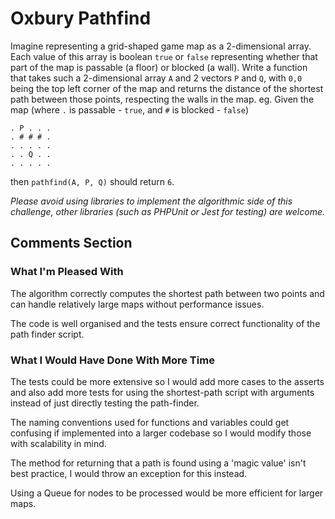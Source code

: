 # Oxbury Pathfind
Imagine representing a grid-shaped game map as a 2-dimensional array. Each value of this array is
boolean `true` or `false` representing whether that part of the map is passable (a floor) or blocked
(a wall).
Write a function that takes such a 2-dimensional array `A` and 2 vectors `P` and `Q`, with `0,0` being the top left corner of the map and returns the distance of the shortest path between those points, respecting the walls in the map.
eg. Given the map (where `.` is passable - `true`, and `#` is blocked - `false`)
```
. P . . .
. # # # .
. . . . .
. . Q . .
. . . . .
```

then `pathfind(A, P, Q)` should return `6`.

_Please avoid using libraries to implement the algorithmic side of this challenge, other libraries (such as PHPUnit or Jest for testing) are welcome._

## Comments Section
### What I'm Pleased With
The algorithm correctly computes the shortest path between two points and can handle relatively large maps without performance issues.

The code is well organised and the tests ensure correct functionality of the path finder script.


### What I Would Have Done With More Time
The tests could be more extensive so I would add more cases to the asserts and also add more tests for using the shortest-path script with arguments instead of just directly testing the path-finder.

The naming conventions used for functions and variables could get confusing if implemented into a larger codebase so I would modify those with scalability in mind.

The method for returning that a path is found using a 'magic value' isn't best practice, I would throw an exception for this instead.

Using a Queue for nodes to be processed would be more efficient for larger maps.
 
